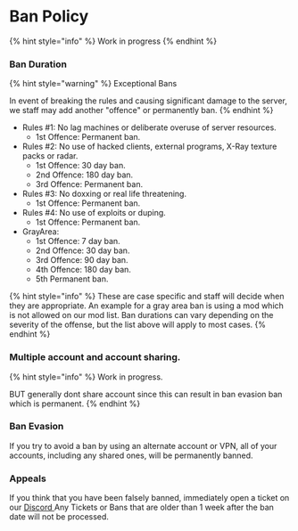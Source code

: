 # Ban Policy

{% hint style="info" %}
Work in progress
{% endhint %}

### Ban Duration

{% hint style="warning" %}
Exceptional Bans

In event of breaking the rules and causing significant damage to the server, we staff may add another "offence" or permanently ban.
{% endhint %}

* Rules #1: No lag machines or deliberate overuse of server resources.
  * 1st Offence: Permanent ban.
* Rules #2: No use of hacked clients, external programs, X-Ray texture packs or radar.
  * 1st Offence: 30 day ban.
  * 2nd Offence: 180 day ban.
  * 3rd Offence: Permanent ban.
* Rules #3: No doxxing or real life threatening.
  * 1st Offence: Permanent ban.
* Rules #4: No use of exploits or duping.
  * 1st Offence: Permanent ban.
* GrayArea:&#x20;
  * 1st Offence: 7 day ban.
  * 2nd Offence: 30 day ban.
  * 3rd Offence: 90 day ban.
  * 4th Offence: 180 day ban.
  * 5th Permanent ban.

{% hint style="info" %}
These are case specific and staff will decide when they are appropriate. An example for a gray area ban is using a mod which is not allowed on our mod list. Ban durations can vary depending on the severity of the offense, but the list above will apply to most cases.
{% endhint %}

### Multiple account and account sharing.

{% hint style="info" %}
Work in progress.

BUT generally dont share account since this can result in ban evasion ban which is permanent.
{% endhint %}

### Ban Evasion

If you try to avoid a ban by using an alternate account or VPN, all of your accounts, including any shared ones, will be permanently banned.

### Appeals

If you think that you have been falsely banned, immediately open a ticket on our [Discord ](https://discord.uneasyvanilla.com/)Any Tickets or Bans that are older than 1 week after the ban date will not be processed.
